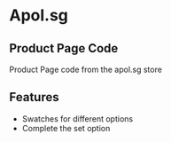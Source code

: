 # Apol.sg
## Product Page Code

Product Page code from the apol.sg store

## Features

- Swatches for different options
- Complete the set option

